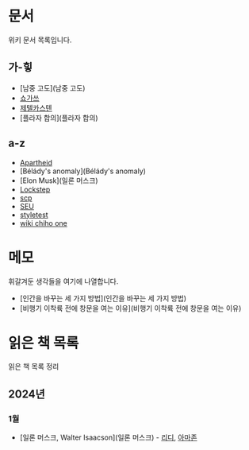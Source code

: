 # 문서

위키 문서 목록입니다.

## 가-힣

- [남중 고도](남중 고도)
- [쇼가쓰](쇼가쓰)
- [제텔카스텐](제텔카스텐)
- [플라자 합의](플라자 합의)

## a-z

- [Apartheid](Apartheid)
- [Bélády's anomaly](Bélády's anomaly)
- [Elon Musk](일론 머스크)
- [Lockstep](Lockstep)
- [scp](scp)
- [SEU](SEU)
- [styletest](styletest)
- [wiki chiho one](wiki.chiho.one)

# 메모

휘갈겨둔 생각들을 여기에 나열합니다.

- [인간을 바꾸는 세 가지 방법](인간을 바꾸는 세 가지 방법)
- [비행기 이착륙 전에 창문을 여는 이유](비행기 이착륙 전에 창문을 여는 이유)

# 읽은 책 목록

읽은 책 목록 정리

## 2024년

### 1월

- [일론 머스크, Walter Isaacson](일론 머스크) - [리디](https://ridibooks.com/books/222003122), [아마존](https://www.amazon.com/Elon-Musk-Walter-Isaacson/dp/1982181281)

